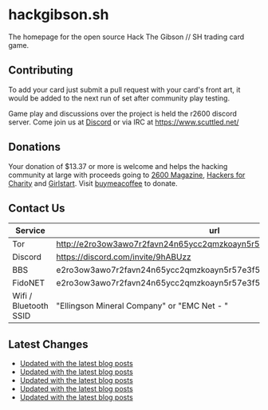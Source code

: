 # hackgibson.sh
The homepage for the open source Hack The Gibson // SH trading card game.


## Contributing

To add your card just submit a pull request with your card's front art, it would be added to the next run of set after community play testing.

Game play and discussions over the project is held the r2600 discord server. Come join us at [Discord](https://discord.com/invite/9hABUzz) or via IRC at https://www.scuttled.net/


## Donations

Your donation of $13.37 or more is welcome and helps the hacking community at large with proceeds going to [2600 Magazine](https://2600.com/), [Hackers for Charity](https://hackersforcharity.org) and [Girlstart](https://girlstart.org).  Visit [buymeacoffee](https://www.buymeacoffee.com/hackgibson.sh) to donate.


## Contact Us

Service | url
-|-
Tor | http://e2ro3ow3awo7r2favn24n65ycc2qmzkoayn5r57e3f56nvjwdcgg32ad.onion
Discord | https://discord.com/invite/9hABUzz
BBS | e2ro3ow3awo7r2favn24n65ycc2qmzkoayn5r57e3f56nvjwdcgg32ad.onion:23
FidoNET | e2ro3ow3awo7r2favn24n65ycc2qmzkoayn5r57e3f56nvjwdcgg32ad.onion:24554
Wifi / Bluetooth SSID | "Ellingson Mineral Company" or "EMC Net - <fidonet address>"

## Latest Changes
<!-- BLOG-POST-LIST:START -->
- [Updated with the latest blog posts](https://github.com/DFW2600/hackgibson.sh/commit/0d3e49dd405c8c1695a45e9b5cc49afd606fc86b)
- [Updated with the latest blog posts](https://github.com/DFW2600/hackgibson.sh/commit/68254a4341951ecfb62bde4a926cac39b1f1858f)
- [Updated with the latest blog posts](https://github.com/DFW2600/hackgibson.sh/commit/89480f1512ab01e56fc8e4569eafe0ab4d641645)
- [Updated with the latest blog posts](https://github.com/DFW2600/hackgibson.sh/commit/81723cf6c5e4eb43524441e2b8ee92a9f6caeb09)
- [Updated with the latest blog posts](https://github.com/DFW2600/hackgibson.sh/commit/899f18ff83f3f8a143e6af312e235f9246ebcc52)
<!-- BLOG-POST-LIST:END -->
